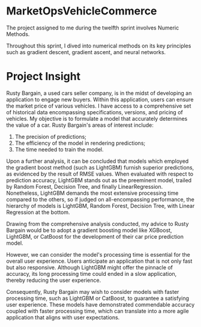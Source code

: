 # MarketOpsVehicleCommerce

The project assigned to me during the twelfth sprint involves Numeric Methods.

Throughout this sprint, I dived into numerical methods on its key principles such as gradient descent, gradient ascent, and neural networks.

# **Project Insight**

Rusty Bargain, a used cars seller company, is in the midst of developing an application to engage new buyers. Within this application, users can ensure the market price of various vehicles. I have access to a comprehensive set of historical data encompassing specifications, versions, and pricing of vehicles. My objective is to formulate a model that accurately determines the value of a car. Rusty Bargain's areas of interest include:

1. The precision of predictions;
2. The efficiency of the model in rendering predictions;
3. The time needed to train the model.

Upon a further analysis, it can be concluded that models which employed the gradient boost method (such as LightGBM) furnish superior predictions, as evidenced by the result of RMSE values. When evaluated with respect to prediction accuracy, LightGBM stands out as the preeminent model, trailed by Random Forest, Decision Tree, and finally LinearRegression. Nonetheless, LightGBM demands the most extensive processing time compared to the others, so if judged on all-encompassing performance, the hierarchy of models is LightGBM, Random Forest, Decision Tree, with Linear Regression at the bottom.

Drawing from the comprehensive analysis conducted, my advice to Rusty Bargain would be to adopt a gradient boosting model like XGBoost, LightGBM, or CatBoost for the development of their car price prediction model.

However, we can consider the model's processing time is essential for the overall user experience. Users anticipate an application that is not only fast but also responsive. Although LightGBM might offer the pinnacle of accuracy, its long processing time could ended in a slow application, thereby reducing the user experience.

Consequently, Rusty Bargain may wish to consider models with faster processing time, such as LightGBM or CatBoost, to guarantee a satisfying user experience. These models have demonstrated commendable accuracy coupled with faster processing time, which can translate into a more agile application that aligns with user expectations.
